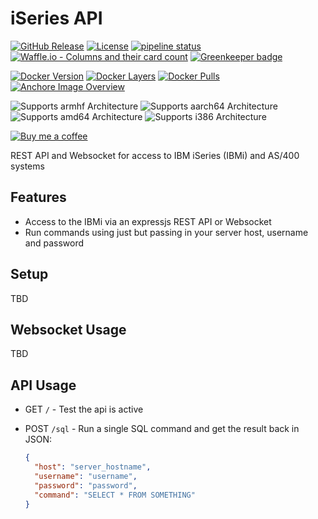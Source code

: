 # iSeries API

[![GitHub Release](https://img.shields.io/github/release/timmo001/iseries-api.svg)](https://github.com/timmo001/iseries-api/releases)
[![License](https://img.shields.io/github/license/timmo001/iseries-api.svg)](LICENSE.md)
[![pipeline status](https://gitlab.com/timmo/iseries-api/badges/master/pipeline.svg)](https://gitlab.com/timmo/iseries-api/commits/master)
[![Waffle.io - Columns and their card count](https://badge.waffle.io/timmo001/iseries-api.svg?columns=To%20Do,On%20Hold,In%20Progress,Done)](https://waffle.io/timmo001/iseries-api)
[![Greenkeeper badge](https://badges.greenkeeper.io/timmo001/iseries-api.svg)](https://greenkeeper.io/)

[![Docker Version][version-shield]][microbadger]
[![Docker Layers][layers-shield]][microbadger]
[![Docker Pulls][pulls-shield]][dockerhub]
[![Anchore Image Overview][anchore-shield]][anchore]

![Supports armhf Architecture][armhf-shield]
![Supports aarch64 Architecture][aarch64-shield]
![Supports amd64 Architecture][amd64-shield]
![Supports i386 Architecture][i386-shield]

[![Buy me a coffee][buymeacoffee-shield]][buymeacoffee]

REST API and Websocket for access to IBM iSeries (IBMi) and AS/400 systems

## Features

- Access to the IBMi via an expressjs REST API or Websocket
- Run commands using just but passing in your server host, username and password

## Setup

TBD

## Websocket Usage

TBD

## API Usage

- GET `/` - Test the api is active

- POST `/sql` - Run a single SQL command and get the result back in JSON:

  ```json
  {
    "host": "server_hostname",
    "username": "username",
    "password": "password",
    "command": "SELECT * FROM SOMETHING"
  }
  ```

[aarch64-shield]: https://img.shields.io/badge/aarch64-yes-green.svg
[amd64-shield]: https://img.shields.io/badge/amd64-yes-green.svg
[armhf-shield]: https://img.shields.io/badge/armhf-yes-green.svg
[i386-shield]: https://img.shields.io/badge/i386-yes-green.svg
[anchore-shield]: https://anchore.io/service/badges/image/023a2818b2274b9bb3a7dae5eeb75a6f523c44b2827a7d624a86a2c05f72106a
[anchore]: https://anchore.io/image/dockerhub/timmo001%2Fiseries-api%3Alatest
[dockerhub]: https://hub.docker.com/r/timmo001/iseries-api
[layers-shield]: https://images.microbadger.com/badges/image/timmo001/iseries-api.svg
[microbadger]: https://microbadger.com/images/timmo001/iseries-api
[pulls-shield]: https://img.shields.io/docker/pulls/timmo001/iseries-api.svg
[version-shield]: https://images.microbadger.com/badges/version/timmo001/iseries-api.svg
[buymeacoffee-shield]: https://www.buymeacoffee.com/assets/img/guidelines/download-assets-sm-2.svg
[buymeacoffee]: https://www.buymeacoffee.com/timmo
